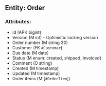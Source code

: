 ## Entity: Order

### Attributes:

- Id (APK bigint)
- Version (M int) - Optimistic locking version
- Order number (M string 30)
- Customer (FK `#Customer`)
- Due date (M date)
- Status (M enum: created, shipped, invoiced)
- Comment (O string)
- Created (M timestamp)
- Updated (M timestamp)
- Order items (M [`#OrderItem`])
